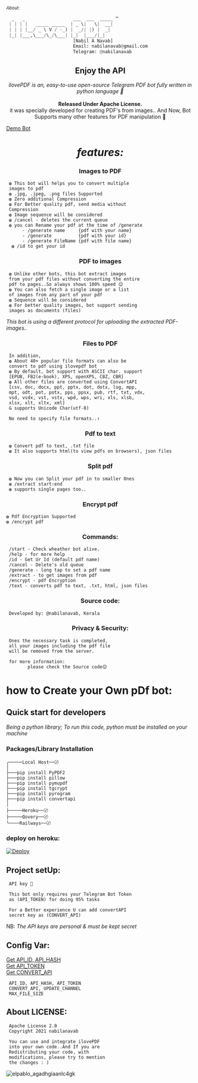 <small><i>About:</i></small>

```py
  _   _                  ___  ___  _____ ™
 | | | |   _____ _____  | _ \|   \|  __| 
 | | | |__/ _ \ V / -_) |  _/| |) |  _|  
 |_| |___,\___/\_/\___| |_|  |___/|_|    
                         [Nabil A Navab] 
                         Email: nabilanavab@gmail.com
                         Telegram: @nabilanavab
```

<div align="center">

## Enjoy the API

<i>ilovePDF is an, easy-to-use open-source Telegram PDF bot fully written in python language 🐍</i>
<br><br>
<b>Released Under Apache License.</b><br>
it was specially developed for creating PDF's from images.. And Now, Bot Supports many other features for PDF manipulation 🦾
</div>
<a href="https://telegram.dog/ilovepdf_bot">Demo Bot</a>

<div align="center">
<h1><i>features:</i></h1>
<h3>Images to PDF</h3>
</div>

     ◍ This bot will helps you to convert multiple
     images to pdf
     ◍ .jpg, .jpeg, .png files Supported
     ◍ Zero additional Compression
     ◍ For Better quality pdf, send media without
     Compression
     ◍ Image sequence will be considered
     ◍ /cancel - deletes the current queue
     ◍ you can Rename your pdf at the time of /generate
          - /generate name     {pdf with your name}
          - /generate          {pdf with your id}
          - /generate FileName {pdf with file name}
      ◍ /id to get your id

<h3 align="center">PDF to images</h3>

     ◍ Unlike other bots, this bot extract images 
     from your pdf files without converting the entire
     pdf to pages..So always shows 100% speed 😉
     ◍ You can also fetch a single image or a list
     of images from any part of your pdf 
     ◍ Sequence will be considered
     ◍ For better quality images, bot support sending
     images as documents (files)
     
<em align="center">This bot is using a different protocol for uploading 
the extracted PDF-images..</em>

<h3 align="center">Files to PDF</h3>

     In addition,
     ◍ About 40+ popular file formats can also be
     convert to pdf using ilovepdf bot
     ◍ By default, bot support with ASCII char. support
     [EPUB, FB2(e-book), XPS, openXPS, CBZ, CBR]
     ◍ All other files are converted using ConvertAPI
     [csv, doc, docx, ppt, pptx, dot, dotx, log, mpp,
     mpt, odt, pot, potx, pps, ppsx, pub, rtf, txt, vdx,
     vsd, vsdx, vst, vstx, wpd, wps, wri, xls, xlsb,
     xlsx, xlt, xltx, xml]
     & supports Unicode Char(utf-8)
     
     No need to specify file formats..✌️

<h3 align="center">Pdf to text</h3>

     ◍ Convert pdf to text, .txt file
     ◍ It also supports html(to view pdfs on browsers), json files

<h3 align="center">Split pdf</h3>

     ◍ Now you can Split your pdf in to smaller Ones
     ◍ /extract start:end
     ◍ supports single pages too..

<h3 align="center">Encrypt pdf</h3>

    ◍ Pdf Encryption Supported
    ◍ /encrypt pdf

<h3 align="center">Commands:</h3>

     /start - Check wheather bot alive.
     /help - for more help
     /id - Get Ur Id (default pdf name)
     /cancel - Delete's old queue
     /generate - long tap to set a pdf name
     /extract - to get images from pdf
     /encrypt - pdf Encryption
     /text - converts pdf to text, .txt, html, json files

<h3 align="center">Source code:</h3>

     Developed by: @nabilanavab, Kerala

<h3 align="center">Privacy & Security:</h3>

     Ones the necessary task is completed,
     all your images including the pdf file
     will be removed from the server.
     
     for more information:
            please check the Source code😌

# how to Create your Own pDf bot:<br>
## Quick start for developers

<i>Being a python library; To run this code, python must be installed on your machine</i>

### Packages/Library Installation

    ╭─────Local Host──〄
    │
    ├───pip install PyPDF2
    ├───pip install pillow
    ├───pip install pymupdf
    ├───pip install tgcrypt
    ├───pip install pyrogram
    ├───pip install convertapi
    │
    ├─────Heroku──〄
    ├─────Qovery──〄
    ╰────Railways──〄

### deploy on heroku:
[![Deploy](https://www.herokucdn.com/deploy/button.svg)](https://heroku.com/deploy?template=https://github.com/ilhamshff/tele-pdf)

## Project setUp:

     API key 🔑
     
     This bot only requires your Telegram Bot Token
     as (API_TOKEN) for doing 95% tasks
     
     For a Better experience U can add convertAPI 
     secret key as (CONVERT_API)

   NB: <i>The API keys are personal & must be kept secret </i>
   
## Config Var:

<a href="https://my.telegram.org">Get API\_ID, API\_HASH</a><br>
<a href="https://telegram.dog/botfather">Get API_TOKEN</a><br>
<a href="https://www.convertapi.com/a/signup">Get CONVERT_API</a>

     API_ID, API_HASH, API_TOKEN
     CONVERT_API, UPDATE_CHANNEL
     MAX_FILE_SIZE

## About LICENSE:

     Apache License 2.0
     Copyright 2021 nabilanavab
     
     You can use and integrate ilovePDF 
     into your own code..And If you are
     Redistributing your code, with 
     modifications, please try to mention
     the changes : )

![elpablo_agadhgiaanlc4gk](https://user-images.githubusercontent.com/53673312/129444963-ac9d4fe6-1be3-4b89-979b-f442e46234ab.png)
